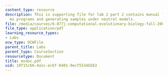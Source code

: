 ```yaml
---
content_type: resource
description: This is supporting file for lab 2 part 2 contains manual for running
  ms programs and generating samples under neutral models.
file: /media/courses/6-877j-computational-evolutionary-biology-fall-2005/19f15c664a1cecbf04019ecf5534b563_msdoc.pdf
file_type: application/pdf
learning_resource_types:
- Labs
ocw_type: OCWFile
parent_title: Labs
parent_type: CourseSection
resourcetype: Document
title: msdoc.pdf
uid: 19f15c66-4a1c-ecbf-0401-9ecf5534b563
---
```

